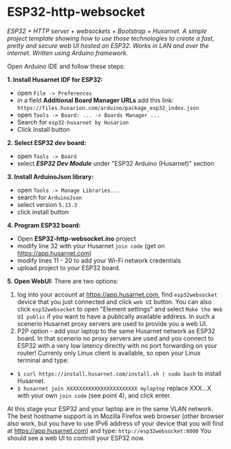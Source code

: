 # ESP32-http-websocket
*ESP32 + HTTP server + websockets + Bootstrap + Husarnet. A simple project template showing how to use those technologies to create a fast, pretty and secure web UI hosted on ESP32. Works in LAN and over the internet. Written using Arduino framework.*

Open Arduino IDE and follow these steps:

**1. Install Husarnet IDF for ESP32:**
* open ```File -> Preferences```
* in a field **Additional Board Manager URLs** add this link: `https://files.husarion.com/arduino/package_esp32_index.json`
* open ```Tools -> Board: ... -> Boards Manager ...```
* Search for `esp32-husarnet by Husarion`
* Click Install button

**2. Select ESP32 dev board:**
* open ```Tools -> Board```
* select ***ESP32 Dev Module*** under "ESP32 Arduino (Husarnet)" section

**3. Install ArduinoJson library:**
* open ```Tools -> Manage Libraries...```
* search for `ArduinoJson`
* select version `5.13.3`
* click install button

**4. Program ESP32 board:**
* Open **ESP32-http-websocket.ino** project
* modify line 32 with your Husarnet `join code` (get on https://app.husarnet.com)
* modify lines 11 - 20 to add your Wi-Fi network credentials
* upload project to your ESP32 board.

**5. Open WebUI:**
There are two options:
1. log into your account at https://app.husarnet.com, find `esp32websocket` device that you just connected and click `web UI` button. You can also click `esp32websocket` to open "Element settings" and select `Make the Web UI public` if you want to have a publically available address. In such a scenerio Husarnet proxy servers are used to provide you a web UI.
2. P2P option - add your laptop to the same Husarnet network as ESP32 board. In that scenerio no proxy servers are used and you connect to ESP32 with a very low latency directly with no port forwarding on your router! Currenly only Linux client is available, so open your Linux terminal and type:

* ```$ curl https://install.husarnet.com/install.sh | sudo bash``` to install Husarnet.
* ```$ husarnet join XXXXXXXXXXXXXXXXXXXXXXX mylaptop``` replace XXX...X with your own `join code` (see point 4), and click enter.

At this stage your ESP32 and your laptop are in the same VLAN network. The best hostname support is in Mozilla Firefox web browser (other browser also work, but you have to use IPv6 address of your device that you will find at https://app.husarnet.com) and type:
```http://esp32websocket:8000```
You should see a web UI to controll your ESP32 now.


